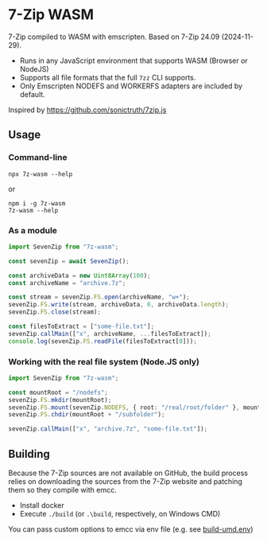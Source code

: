 # 7-Zip WASM

7-Zip compiled to WASM with emscripten. Based on 7-Zip 24.09 (2024-11-29).

- Runs in any JavaScript environment that supports WASM (Browser or NodeJS)
- Supports all file formats that the full `7zz` CLI supports.
- Only Emscripten NODEFS and WORKERFS adapters are included by default.

Inspired by https://github.com/sonictruth/7zip.js

## Usage

### Command-line

```
npx 7z-wasm --help
```

or

```
npm i -g 7z-wasm
7z-wasm --help
```

### As a module

```ts
import SevenZip from "7z-wasm";

const sevenZip = await SevenZip();

const archiveData = new Uint8Array(100);
const archiveName = "archive.7z";

const stream = sevenZip.FS.open(archiveName, "w+");
sevenZip.FS.write(stream, archiveData, 0, archiveData.length);
sevenZip.FS.close(stream);

const filesToExtract = ["some-file.txt"];
sevenZip.callMain(["x", archiveName, ...filesToExtract]);
console.log(sevenZip.FS.readFile(filesToExtract[0]));
```

### Working with the real file system (Node.JS only)

```ts
import SevenZip from "7z-wasm";

const mountRoot = "/nodefs";
sevenZip.FS.mkdir(mountRoot);
sevenZip.FS.mount(sevenZip.NODEFS, { root: "/real/root/folder" }, mountRoot);
sevenZip.FS.chdir(mountRoot + "/subfolder");

sevenZip.callMain(["x", "archive.7z", "some-file.txt"]);
```

## Building

Because the 7-Zip sources are not available on GitHub, the build process relies on downloading the sources from the
7-Zip website and patching them so they compile with emcc.

- Install docker
- Execute `./build` (or `.\build`, respectively, on Windows CMD)

You can pass custom options to emcc via env file (e.g. see [build-umd.env]())
